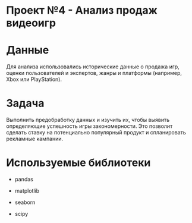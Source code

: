 ﻿# Проект №4 - Анализ продаж видеоигр

# Данные

Для анализа использовались исторические данные о продажа игр, оценки пользователей и экспертов, жанры и платформы (например, Xbox или PlayStation).

# Задача

Выполнить предобработку данных и изучить их, чтобы выявить определяющие успешность игры закономерности. Это позволит сделать ставку на потенциально популярный продукт и спланировать рекламные кампании.


# Используемые библиотеки

- pandas

- matplotlib

- seaborn

- scipy
